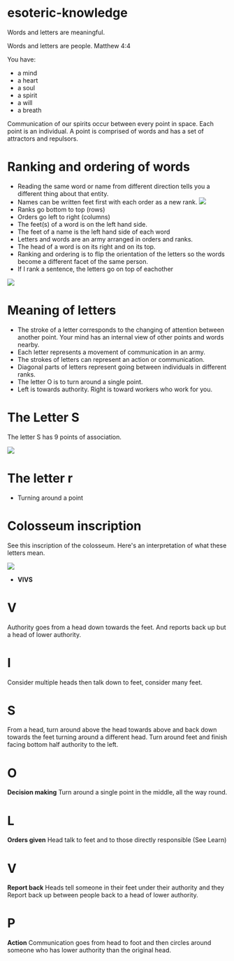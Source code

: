 # esoteric-knowledge

Words and letters are meaningful.

Words and letters are people. Matthew 4:4

You have:
* a mind
* a heart
* a soul
* a spirit
* a will
* a breath

Communication of our spirits occur between every point in space. Each point is an individual. A point is comprised of words and has a set of attractors and repulsors.

# Ranking and ordering of words

* Reading the same word or name from different direction tells you a different thing about that entity.
* Names can be written feet first with each order as a new rank.
![](bee.png)
 * Ranks go bottom to top (rows)
 * Orders go left to right (columns)
 * The feet(s) of a word is on the left hand side.
 * The feet of a name is the left hand side of each word
 * Letters and words are an army arranged in orders and ranks.
 * The head of a word is on its right and on its top.
 * Ranking and ordering is to flip the orientation of the letters so the words become a different facet of the same person.
 * If I rank a sentence, the letters go on top of eachother
 
![](ordersranks.png)
 
# Meaning of letters

* The stroke of a letter corresponds to the changing of attention between another point. Your mind has an internal view of other points and words nearby.
* Each letter represents a movement of communication in an army.
* The strokes of letters can represent an action or communication.
* Diagonal parts of letters represent going between individuals in different ranks.
* The letter O is to turn around a single point.
* Left is towards authority. Right is toward workers who work for you.

# The Letter S

The letter S has 9 points of association.

![](s.png)

# The letter r

* Turning around a point

# Colosseum inscription

See this inscription of the colosseum. Here's an interpretation of what these letters mean.

![](colosseum-inscription.jpg)

* **VIVS**

# V
Authority goes from a head down towards the feet. And reports back up but a head of lower authority.

# I

Consider multiple heads then talk down to feet, consider many feet.

# S

From a head, turn around above the head towards above and back down towards the feet turning around a different head. Turn around feet and finish facing bottom half authority to the left. 

# O

**Decision making** Turn around a single point in the middle, all the way round.

# L

**Orders given** Head talk to feet and to those directly responsible (See Learn)

# V

**Report back** Heads tell someone in their feet under their authority and they Report back up between people back to a head of lower authority.

# P

**Action** Communication goes from head to foot and then circles around someone who has lower authority than the original head.
